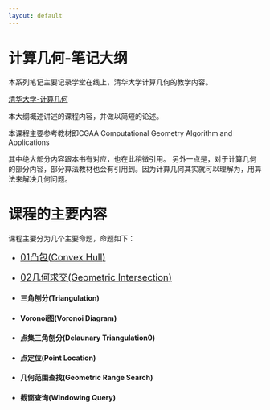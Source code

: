 ```yaml
---
layout: default
---
```



# 计算几何-笔记大纲

本系列笔记主要记录学堂在线上，清华大学计算几何的教学内容。

[清华大学-计算几何](https://www.xuetangx.com/course/THU08091000327/16906681?channel=i.area.manual_search)

本大纲概述讲述的课程内容，并做以简短的论述。

本课程主要参考教材即CGAA
Computational Geometry Algorithm and Applications

其中绝大部分内容跟本书有对应，也在此稍微引用。
另外一点是，对于计算几何的部分内容，部分算法教材也会有引用到。因为计算几何其实就可以理解为，用算法来解决几何问题。


# 课程的主要内容

课程主要分为几个主要命题，命题如下：

* [<font size=4>01凸包(Convex Hull)</font>](./01凸包%28Convex%20Hull%29.md)
* [<font size=4>02几何求交(Geometric Intersection)</font>](./02几何求交%28Geometric%20Intersection%29.md)

* #### 三角刨分(Triangulation)
* #### Voronoi图(Voronoi Diagram)
* #### 点集三角刨分(Delaunary Triangulation0)
* #### 点定位(Point Location)
* #### 几何范围查找(Geometric Range Search)
* #### 截窗查询(Windowing Query)




